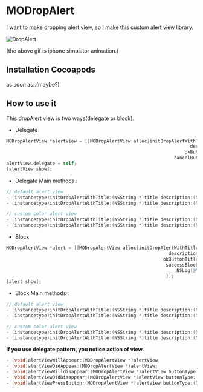 MODropAlert
===========

I want to make dropping alert view, so I make this custom alert view library.

![DropAlert](https://raw.githubusercontent.com/minsOne/MODropAlert/master/screencapture.gif)

(the above gif is iphone simulator animation.)

## Installation Cocoapods

as soon as..(maybe?)

## How to use it

This dropAlert view is two ways(delegate or block).

* Delegate  
```objective-c
MODropAlertView *alertView = [[MODropAlertView alloc]initDropAlertWithTitle:@"Alert"
                                                                    description:@"Lorem ipsum dolor sit amet"
                                                                  okButtonTitle:@"OK"
                                                              cancelButtonTitle:@"Cancel"];
alertView.delegate = self;
[alertView show];                                                              
```

* Delegate Main methods : 
```objective-c
// default alert view
- (instancetype)initDropAlertWithTitle:(NSString *)title description:(NSString *)description okButtonTitle:(NSString *)okButtonTitle;
- (instancetype)initDropAlertWithTitle:(NSString *)title description:(NSString *)description okButtonTitle:(NSString *)okButtonTitle cancelButtonTitle:(NSString *)cancelButtonTitle;

// custom color alert view
- (instancetype)initDropAlertWithTitle:(NSString *)title description:(NSString *)description okButtonTitle:(NSString *)okButtonTitle okButtonColor:(UIColor *)okBtnColor;
- (instancetype)initDropAlertWithTitle:(NSString *)title description:(NSString *)description okButtonTitle:(NSString *)okButtonTitle cancelButtonTitle:(NSString *)cancelButtonTitle okButtonColor:(UIColor *)okBtnColor cancelButtonColor:(UIColor *)cancelBtnColor;
```

* Block
```objective-c
MODropAlertView *alert = [[MODropAlertView alloc]initDropAlertWithTitle:@"Block AlertView" 
                                                            description:@"Lorem ipsum dolor sit amet."
                                                          okButtonTitle:@"OK"
                                                           successBlock:^{
                                                               NSLog(@"Success Log");
                                                           }];
[alert show];
```


* Block Main methods : 
```objective-c
// default alert view
- (instancetype)initDropAlertWithTitle:(NSString *)title description:(NSString *)description okButtonTitle:(NSString *)okButtonTitle successBlock:(blk)successBlock;
- (instancetype)initDropAlertWithTitle:(NSString *)title description:(NSString *)description okButtonTitle:(NSString *)okButtonTitle cancelButtonTitle:(NSString *)cancelButtonTitle successBlock:(blk)successBlock failureBlock:(blk)failureBlock;

// custom color alert view
- (instancetype)initDropAlertWithTitle:(NSString *)title description:(NSString *)description okButtonTitle:(NSString *)okButtonTitle okButtonColor:(UIColor *)okBtnColor successBlock:(blk)successBlock;
- (instancetype)initDropAlertWithTitle:(NSString *)title description:(NSString *)description okButtonTitle:(NSString *)okButtonTitle cancelButtonTitle:(NSString *)cancelButtonTitle okButtonColor:(UIColor *)okBtnColor cancelButtonColor:(UIColor *)cancelBtnColor successBlock:(blk)successBlock failureBlock:(blk)failureBlock;
```

**If you use delegate pattern, you notice action of view.**

```objective-c
- (void)alertViewWillAppear:(MODropAlertView *)alertView;
- (void)alertViewDidAppear:(MODropAlertView *)alertView;
- (void)alertViewWilldisappear:(MODropAlertView *)alertView buttonType:(DropAlertButtonType)buttonType;
- (void)alertViewDidDisappear:(MODropAlertView *)alertView buttonType:(DropAlertButtonType)buttonType;
- (void)alertViewPressButton:(MODropAlertView *)alertView buttonType:(DropAlertButtonType)buttonType;
```
